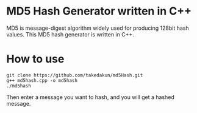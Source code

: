 # MD5 Hash Generator written in C++
MD5 is message-digest algorithm widely used for producing 128bit hash values.
This MD5 hash generator is written in C++.

# How to use
```
git clone https://github.com/takedakun/md5Hash.git
g++ md5hash.cpp -o md5hash
./md5hash
```
Then enter a message you want to hash, and you will get a hashed message.
